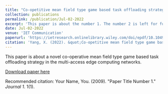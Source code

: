 ```yaml
---
title: "Co-opetitive mean field type game based task offloading strategy in multi-access edge computing networks"
collection: publications
permalink: /publication/Jul-02-2022
excerpt: 'This paper is about the number 1. The number 2 is left for future work.'
date: Jul-02-2022
venue: 'IET Communication'
paperurl: 'https://ietresearch.onlinelibrary.wiley.com/doi/epdf/10.1049/cmu2.12450'
citation: 'Yang, X. (2022). &quot;Co‐opetitive mean field type game based task offloading strategy in multi‐access edge computing networks.&quot; IET Communications, 16(16), 1946-1956.'
---
```

This paper is about a novel co-operative mean field type game based task offloading strategy in the multi-access edge computing networks.

[Download paper here](https://ietresearch.onlinelibrary.wiley.com/doi/epdf/10.1049/cmu2.12450)

Recommended citation: Your Name, You. (2009). "Paper Title Number 1." <i>Journal 1</i>. 1(1).